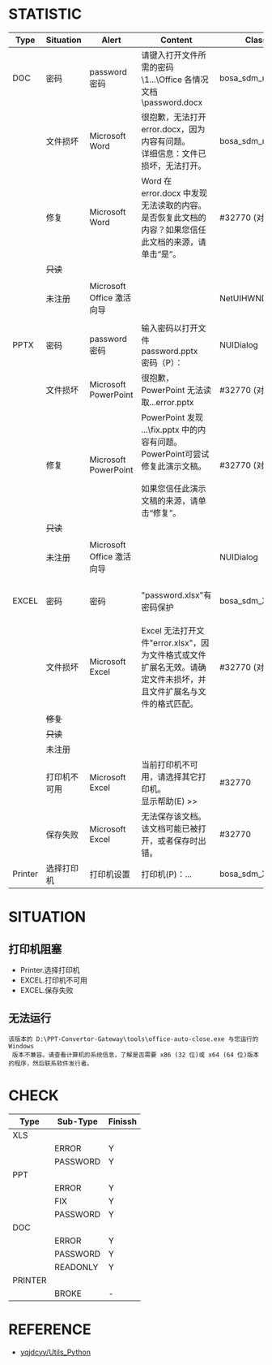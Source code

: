 

# STATISTIC

|   Type  |  Situation   |           Alert           |                                                                Content                                                                 |      Class      |          Btn           |
|---------|--------------|---------------------------|----------------------------------------------------------------------------------------------------------------------------------------|-----------------|------------------------|
| DOC     | 密码         | password<br/>密码         | 请键入打开文件所需的密码<br/>\\1...\Office 各情况文档\password.docx                                                                    | bosa_sdm_msword | TAB* 2+ ENTER<br/> ESC |
|         | 文件损坏     | Microsoft Word            | 很抱歉，无法打开 error.docx，因为内容有问题。<br/> 详细信息：文件已损坏，无法打开。                                                    | bosa_sdm_msword | ENTER<br/> ESC         |
|         | 修复         | Microsoft Word            | Word 在 error.docx 中发现无法读取的内容。是否恢复此文档的内容？如果您信任此文档的来源，请单击“是”。                                    | #32770 (对话框) | ENTER<br/> ESC         |
|         | ~~只读~~     |                           |                                                                                                                                        |                 |                        |
|         | 未注册       | Microsoft Office 激活向导 |                                                                                                                                        | NetUIHWND       | TAB* 6+ ENTER<br/> ESC |
| PPTX    | 密码         | password<br/>密码         | 输入密码以打开文件<br/>password.pptx<br/>密码（P）：                                                                                   | NUIDialog       | TAB* 2+ ENTER<br/> ESC |
|         | 文件损坏     | Microsoft PowerPoint      | 很抱歉，PowerPoint 无法读取...error.pptx                                                                                               | #32770 (对话框) | ENTER<br/> ESC         |
|         | 修复         | Microsoft PowerPoint      | PowerPoint 发现 ...\fix.pptx 中的内容有问题。<br/>PowerPoint可尝试修复此演示文稿。<br/><br/>如果您信任此演示文稿的来源，请单击“修复”。 | #32770 (对话框) | TAB+ ENTER<br/> ESC    |
|         | ~~只读~~     |                           |                                                                                                                                        |                 |                        |
|         | 未注册       | Microsoft Office 激活向导 |                                                                                                                                        | NUIDialog       | TAB* 6+ ENTER<br/> ESC |
| EXCEL   | 密码         | 密码                      | "password.xlsx"有密码保护                                                                                                              | bosa_sdm_XL9    | TAB* 2+ ENTER<br/> ESC |
|         | 文件损坏     | Microsoft Excel           | Excel 无法打开文件"error.xlsx"，因为文件格式或文件扩展名无效。请确定文件未损坏，并且文件扩展名与文件的格式匹配。                       | #32770 (对话框) | ENTER<br/> ESC         |
|         | ~~修复~~     |                           |                                                                                                                                        |                 |                        |
|         | ~~只读~~     |                           |                                                                                                                                        |                 |                        |
|         | 未注册       |                           |                                                                                                                                        |                 |                        |
|         | 打印机不可用 | Microsoft Excel           | 当前打印机不可用，请选择其它打印机。<br/> 显示帮助(E) >>                                                                               | #32770          | ESC                    |
|         | 保存失败     | Microsoft Excel           | 无法保存该文档。该文档可能已被打开，或者保存时出错。                                                                                   | #32770          | ESC                    |
| Printer | 选择打印机   | 打印机设置                | 打印机(P)：...                                                                                                                         | bosa_sdm_XL9    | ESC                    |


# SITUATION
## 打印机阻塞
- Printer.选择打印机
- EXCEL.打印机不可用
- EXCEL.保存失败

## 无法运行
```
该版本的 D:\PPT-Convertor-Gateway\tools\office-auto-close.exe 与您运行的 Windows
 版本不兼容。请查看计算机的系统信息，了解是否需要 x86 (32 位)或 x64 (64 位)版本
的程序，然后联系软件发行者。
```

# CHECK

|   Type  | Sub-Type | Finissh |
|---------|----------|---------|
| XLS     |          |         |
|         | ERROR    | Y       |
|         | PASSWORD | Y       |
| PPT     |          |         |
|         | ERROR    | Y       |
|         | FIX      | Y       |
|         | PASSWORD | Y       |
| DOC     |          |         |
|         | ERROR    | Y       |
|         | PASSWORD | Y       |
|         | READONLY | Y       |
| PRINTER |          |         |
|         | BROKE    | -       |



# REFERENCE
- [yqjdcyy/Utils_Python](https://github.com/yqjdcyy/Utils_Python/blob/master/windows/dialog/README.md)